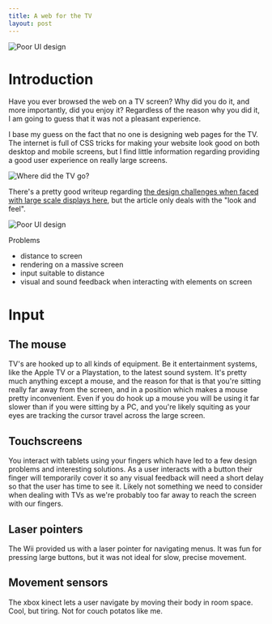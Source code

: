 ```yaml
---
title: A web for the TV
layout: post
---
```


![Poor UI design](https://i.ytimg.com/vi/yEbcfKj8NIc/maxresdefault.jpg "Bad browsing experience")

# Introduction
Have you ever browsed the web on a TV screen? Why did you do it, and more importantly, did you enjoy it? Regardless of the reason why you did it, I am going to guess that it was not a pleasant experience.

I base my guess on the fact that no one is designing web pages for the TV. The internet is full of CSS tricks for making your website look good on both desktop and mobile screens, but I find little information regarding providing a good user experience on really large screens.

![Where did the TV go?](https://i.imgur.com/jvAbnCI.png)

There's a pretty good writeup regarding [the design challenges when faced with large scale displays here](https://css-tricks.com/optimizing-large-scale-displays/), but the article only deals with the "look and feel".

![Poor UI design](https://res.cloudinary.com/css-tricks/image/fetch/q_auto,f_auto/https://css-tricks.com/wp-content/uploads/2016/05/non-optimized.jpg "Really bad experience")

Problems
- distance to screen
- rendering on a massive screen
- input suitable to distance
- visual and sound feedback when interacting with elements on screen

# Input

## The mouse
TV's are hooked up to all kinds of equipment. Be it entertainment systems, like the Apple TV or a Playstation, to the latest sound system. It's pretty much anything except a mouse, and the reason for that is that you're sitting really far away from the screen, and in a position which makes a mouse pretty inconvenient. Even if you do hook up a mouse you will be using it far slower than if you were sitting by a PC, and you're likely squiting as your eyes are tracking the cursor travel across the large screen.

## Touchscreens
You interact with tablets using your fingers which have led to a few design problems and interesting solutions. As a user interacts with a button their finger will temporarily cover it so any visual feedback will need a short delay so that the user has time to see it. Likely not something we need to consider when dealing with TVs as we're probably too far away to reach the screen with our fingers.

## Laser pointers
The Wii provided us with a laser pointer for navigating menus. It was fun for pressing large buttons, but it was not ideal for slow, precise movement. 

## Movement sensors
The xbox kinect lets a user navigate by moving their body in room space. Cool, but tiring. Not for couch potatos like me.
